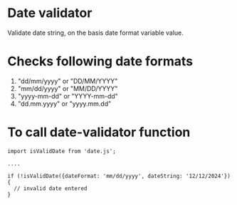 # Date validator
Validate date string, on the basis date format variable value.

# Checks following date formats

1. "dd/mm/yyyy" or "DD/MM/YYYY"
2. "mm/dd/yyyy" or "MM/DD/YYYY"
3. "yyyy-mm-dd" or "YYYY-mm-dd"
4. "dd.mm.yyyy" or "yyyy.mm.dd"

# To call date-validator function

```
import isValidDate from 'date.js';

....

if (!isValidDate({dateFormat: 'mm/dd/yyyy', dateString: '12/12/2024'}) {
  // invalid date entered
}

```
